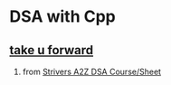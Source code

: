 # DSA with Cpp

## [take u forward](https://takeuforward.org/)

1. from [Strivers A2Z DSA Course/Sheet](https://takeuforward.org/strivers-a2z-dsa-course/strivers-a2z-dsa-course-sheet-2)
